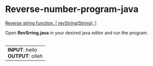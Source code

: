 <h1>Reverse-number-program-java</h1>
<u> Reverse string function. [ revString(String); ]</u>

Open <b>RevSrring.java</b> in your desired java editor and run the program.
<br></br>
<table><tr><td> <b>INPUT</b>: hello <br><b>OUTPUT</b>: olleh</td></tr></table>
